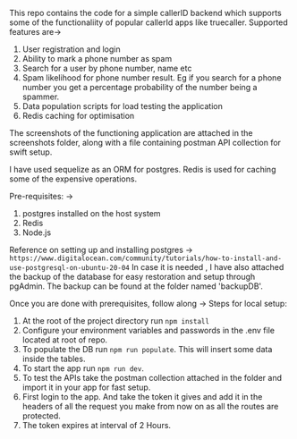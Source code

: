 This repo contains the code for a simple callerID backend which supports some of the functionaliity of popular callerId apps like truecaller.
Supported features are->
1. User registration and login
2. Ability to mark a phone number as spam
3. Search for a user by phone number, name etc
4. Spam likelihood for phone number result. Eg if you search for a phone number you get a percentage probability of the number being a spammer.
5. Data population scripts for load testing the application
6. Redis caching for optimisation

The screenshots of the functioning application are attached in the screenshots folder, along with a file containing postman API collection for swift setup.

I have used sequelize as an ORM for postgres. Redis is used for caching some of the expensive operations. 

Pre-requisites: -> 
1. postgres installed on the host system
2. Redis 
3. Node.js

Reference on setting up and installing postgres -> `https://www.digitalocean.com/community/tutorials/how-to-install-and-use-postgresql-on-ubuntu-20-04`
In case it is needed , I have also attached the backup of the database for easy restoration and setup through pgAdmin. The backup can be found at the folder named 'backupDB'.

Once you are done with prerequisites, follow along ->
Steps for local setup:
1. At the root of the project directory run ```npm install```
2. Configure your environment variables and passwords in the .env file located at root of repo.
3. To populate the DB run ```npm run populate```. This will insert some data inside the tables.
4. To start the app run ```npm run dev```. 
5. To test the APIs take the postman collection attached in the folder and import it in your    app for fast setup.
6. First login to the app. And take the token it gives and add it in the headers of all the request you make from now on as all the routes are protected.
7. The token expires at interval of 2 Hours.
